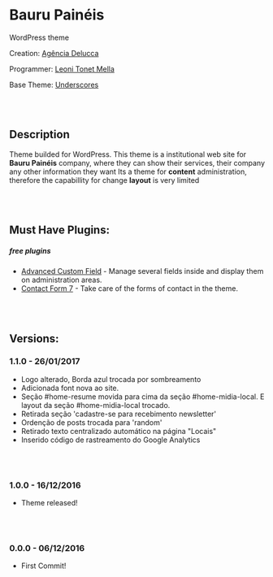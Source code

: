 # Bauru Painéis
WordPress theme

Creation: [Agência Delucca](http://www.agenciadelucca.com.br)

Programmer: [Leoni Tonet Mella](http://leonimella.com)

Base Theme: [Underscores](http://underscores.me)

<br>
<br>

## Description

Theme builded for WordPress. This theme is a institutional web site for __Bauru Painéis__ company, where they can show their services, their company any other information they want
Its a theme for __content__ administration, therefore the capabillity for change __layout__ is very limited

<br>
<br>

## Must Have Plugins:
##### free plugins

* [Advanced Custom Field](https://wordpress.org/plugins/advanced-custom-fields/) - Manage several fields inside and display them on administration areas.
* [Contact Form 7](https://wordpress.org/plugins/contact-form-7/) - Take care of the forms of contact in the theme.

<br>
<br>

## Versions:

### 1.1.0 - 26/01/2017
* Logo alterado, Borda azul trocada por sombreamento
* Adicionada font nova ao site.
* Seção #home-resume movida para cima da seção #home-midia-local. E layout da seção #home-midia-local trocado.
* Retirada seção 'cadastre-se para recebimento newsletter'
* Ordenção de posts trocada para 'random'
* Retirado texto centralizado automático na página "Locais"
* Inserido código de rastreamento do Google Analytics

<br>
<br>

### 1.0.0 - 16/12/2016
* Theme released!

<br>
<br>

### 0.0.0 - 06/12/2016
* First Commit!

<br>
<br>